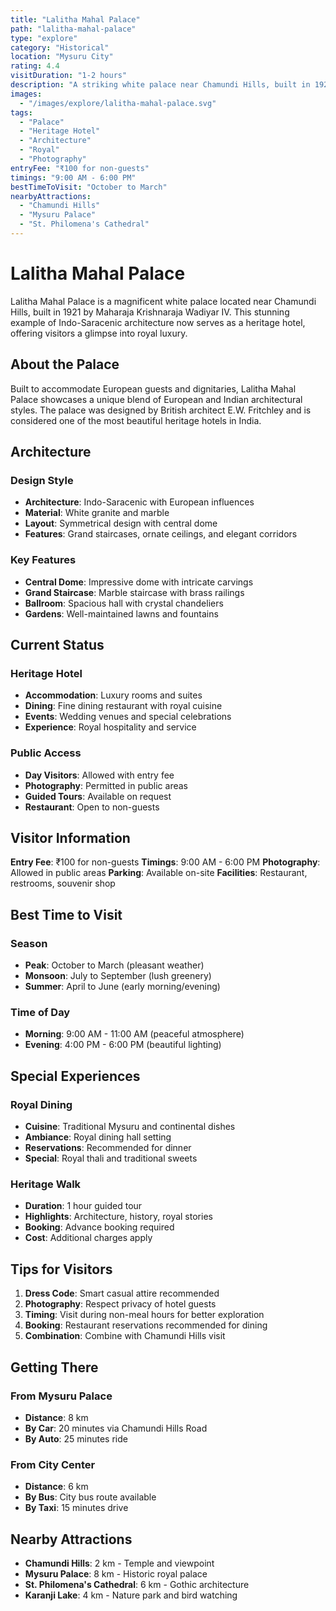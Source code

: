 ```yaml
---
title: "Lalitha Mahal Palace"
path: "lalitha-mahal-palace"
type: "explore"
category: "Historical"
location: "Mysuru City"
rating: 4.4
visitDuration: "1-2 hours"
description: "A striking white palace near Chamundi Hills, built in 1921 in a palazzo style. Now functions as a heritage hotel with stunning architecture and royal ambiance."
images:
  - "/images/explore/lalitha-mahal-palace.svg"
tags:
  - "Palace"
  - "Heritage Hotel"
  - "Architecture"
  - "Royal"
  - "Photography"
entryFee: "₹100 for non-guests"
timings: "9:00 AM - 6:00 PM"
bestTimeToVisit: "October to March"
nearbyAttractions:
  - "Chamundi Hills"
  - "Mysuru Palace"
  - "St. Philomena's Cathedral"
---
```


# Lalitha Mahal Palace

Lalitha Mahal Palace is a magnificent white palace located near Chamundi Hills, built in 1921 by Maharaja Krishnaraja Wadiyar IV. This stunning example of Indo-Saracenic architecture now serves as a heritage hotel, offering visitors a glimpse into royal luxury.

## About the Palace

Built to accommodate European guests and dignitaries, Lalitha Mahal Palace showcases a unique blend of European and Indian architectural styles. The palace was designed by British architect E.W. Fritchley and is considered one of the most beautiful heritage hotels in India.

## Architecture

### Design Style
- **Architecture**: Indo-Saracenic with European influences
- **Material**: White granite and marble
- **Layout**: Symmetrical design with central dome
- **Features**: Grand staircases, ornate ceilings, and elegant corridors

### Key Features
- **Central Dome**: Impressive dome with intricate carvings
- **Grand Staircase**: Marble staircase with brass railings
- **Ballroom**: Spacious hall with crystal chandeliers
- **Gardens**: Well-maintained lawns and fountains

## Current Status

### Heritage Hotel
- **Accommodation**: Luxury rooms and suites
- **Dining**: Fine dining restaurant with royal cuisine
- **Events**: Wedding venues and special celebrations
- **Experience**: Royal hospitality and service

### Public Access
- **Day Visitors**: Allowed with entry fee
- **Photography**: Permitted in public areas
- **Guided Tours**: Available on request
- **Restaurant**: Open to non-guests

## Visitor Information

**Entry Fee**: ₹100 for non-guests
**Timings**: 9:00 AM - 6:00 PM
**Photography**: Allowed in public areas
**Parking**: Available on-site
**Facilities**: Restaurant, restrooms, souvenir shop

## Best Time to Visit

### Season
- **Peak**: October to March (pleasant weather)
- **Monsoon**: July to September (lush greenery)
- **Summer**: April to June (early morning/evening)

### Time of Day
- **Morning**: 9:00 AM - 11:00 AM (peaceful atmosphere)
- **Evening**: 4:00 PM - 6:00 PM (beautiful lighting)

## Special Experiences

### Royal Dining
- **Cuisine**: Traditional Mysuru and continental dishes
- **Ambiance**: Royal dining hall setting
- **Reservations**: Recommended for dinner
- **Special**: Royal thali and traditional sweets

### Heritage Walk
- **Duration**: 1 hour guided tour
- **Highlights**: Architecture, history, royal stories
- **Booking**: Advance booking required
- **Cost**: Additional charges apply

## Tips for Visitors

1. **Dress Code**: Smart casual attire recommended
2. **Photography**: Respect privacy of hotel guests
3. **Timing**: Visit during non-meal hours for better exploration
4. **Booking**: Restaurant reservations recommended for dining
5. **Combination**: Combine with Chamundi Hills visit

## Getting There

### From Mysuru Palace
- **Distance**: 8 km
- **By Car**: 20 minutes via Chamundi Hills Road
- **By Auto**: 25 minutes ride

### From City Center
- **Distance**: 6 km
- **By Bus**: City bus route available
- **By Taxi**: 15 minutes drive

## Nearby Attractions

- **Chamundi Hills**: 2 km - Temple and viewpoint
- **Mysuru Palace**: 8 km - Historic royal palace
- **St. Philomena's Cathedral**: 6 km - Gothic architecture
- **Karanji Lake**: 4 km - Nature park and bird watching
